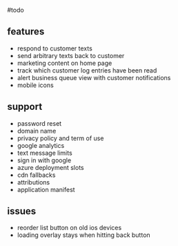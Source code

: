 #todo

## features
- respond to customer texts
- send arbitrary texts back to customer
- marketing content on home page
- track which customer log entries have been read
- alert business queue view with customer notifications
- mobile icons

## support
- password reset
- domain name
- privacy policy and term of use
- google analytics
- text message limits
- sign in with google
- azure deployment slots
- cdn fallbacks
- attributions
- application manifest

## issues
- reorder list button on old ios devices
- loading overlay stays when hitting back button